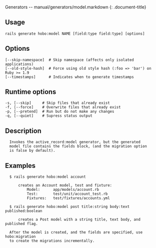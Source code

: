Generators -- manual/generators/model.markdown
{: .document-title}


## Usage

    

    rails generate hobo:model NAME [field:type field:type] [options]


## Options

    

    [--skip-namespace]  # Skip namespace (affects only isolated applications)
    [--old-style-hash]  # Force using old style hash (:foo => 'bar') on Ruby >= 1.9
    [--timestamps]      # Indicates when to generate timestamps


## Runtime options

    

    -s, [--skip]     # Skip files that already exist
    -f, [--force]    # Overwrite files that already exist
    -p, [--pretend]  # Run but do not make any changes
    -q, [--quiet]    # Supress status output


## Description

    

      Invokes the active_record:model generator, but the generated
      model file contains the fields block, (and the migration option
      is false by default).


## Examples

    

      $ rails generate hobo:model account

          creates an Account model, test and fixture:
              Model:      app/models/account.rb
              Test:       test/unit/account_test.rb
              Fixtures:   test/fixtures/accounts.yml

      $ rails generate hobo:model post title:string body:text published:boolean

          creates a Post model with a string title, text body, and published flag.

      After the model is created, and the fields are specified, use hobo:migration
      to create the migrations incrementally.
